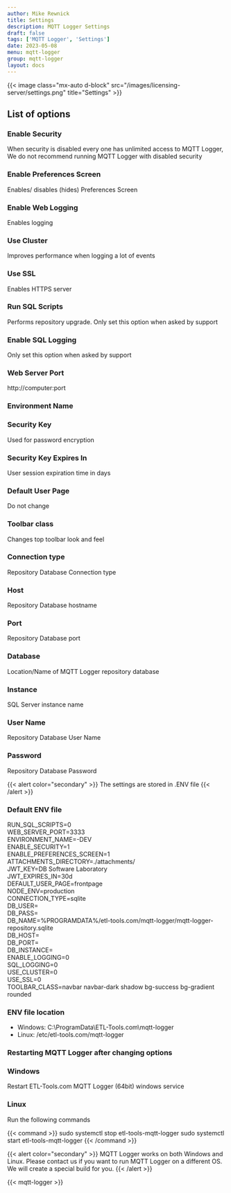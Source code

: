 ```yaml
---
author: Mike Rewnick
title: Settings
description: MQTT Logger Settings
draft: false
tags: ['MQTT Logger', 'Settings']
date: 2023-05-08
menu: mqtt-logger
group: mqtt-logger
layout: docs
---
```


{{< image class="mx-auto d-block"  src="/images/licensing-server/settings.png" title="Settings" >}}

## List of options

### Enable Security

When security is disabled every one has unlimited access to MQTT Logger, We do not recommend running MQTT Logger with disabled security

### Enable Preferences Screen

Enables/ disables (hides) Preferences Screen

### Enable Web Logging

Enables logging

### Use Cluster

Improves performance when logging a lot of events

### Use SSL

Enables HTTPS server

### Run SQL Scripts

Performs repository upgrade. Only set this option when asked by support

### Enable SQL Logging

Only set this option when asked by support

### Web Server Port

http://computer:port

### Environment Name

### Security Key

Used for password encryption

### Security Key Expires In

User session expiration time in days

### Default User Page

Do not change

### Toolbar class

Changes top toolbar look and feel

### Connection type

Repository Database Connection type

### Host

Repository Database hostname

### Port

Repository Database port

### Database

Location/Name of MQTT Logger repository database

### Instance

SQL Server instance name

### User Name

Repository Database User Name

### Password

Repository Database Password

{{< alert color="secondary" >}}
The settings are stored in .ENV file
{{< /alert >}}

### Default ENV file

RUN_SQL_SCRIPTS=0\
WEB_SERVER_PORT=3333\
ENVIRONMENT_NAME=-DEV\
ENABLE_SECURITY=1\
ENABLE_PREFERENCES_SCREEN=1\
ATTACHMENTS_DIRECTORY=./attachments/\
JWT_KEY=DB Software Laboratory\
JWT_EXPIRES_IN=30d\
DEFAULT_USER_PAGE=frontpage\
NODE_ENV=production\
CONNECTION_TYPE=sqlite\
DB_USER=\
DB_PASS=\
DB_NAME=%PROGRAMDATA%/etl-tools.com/mqtt-logger/mqtt-logger-repository.sqlite\
DB_HOST=\
DB_PORT=\
DB_INSTANCE=\
ENABLE_LOGGING=0\
SQL_LOGGING=0\
USE_CLUSTER=0\
USE_SSL=0\
TOOLBAR_CLASS=navbar navbar-dark shadow bg-success bg-gradient rounded

### ENV file location

- Windows: C:\ProgramData\ETL-Tools.com\mqtt-logger
- Linux: /etc/etl-tools.com/mqtt-logger

### Restarting MQTT Logger after changing options

### Windows

Restart ETL-Tools.com MQTT Logger (64bit) windows service

### Linux

Run the following commands

{{< command >}}
sudo systemctl stop etl-tools-mqtt-logger
sudo systemctl start etl-tools-mqtt-logger
{{< /command >}}

{{< alert color="secondary" >}}
MQTT Logger works on both Windows and Linux. Please contact us if you want to run MQTT Logger on a different OS. We will create a special build for you.
{{< /alert >}}

{{< mqtt-logger >}}
